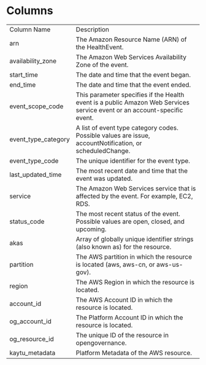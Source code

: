 # Columns  

<table>
	<tr><td>Column Name</td><td>Description</td></tr>
	<tr><td>arn</td><td>The Amazon Resource Name (ARN) of the HealthEvent.</td></tr>
	<tr><td>availability_zone</td><td>The Amazon Web Services Availability Zone of the event.</td></tr>
	<tr><td>start_time</td><td>The date and time that the event began.</td></tr>
	<tr><td>end_time</td><td>The date and time that the event ended.</td></tr>
	<tr><td>event_scope_code</td><td>This parameter specifies if the Health event is a public Amazon Web Services service event or an account-specific event.</td></tr>
	<tr><td>event_type_category</td><td>A list of event type category codes. Possible values are issue, accountNotification, or scheduledChange.</td></tr>
	<tr><td>event_type_code</td><td>The unique identifier for the event type.</td></tr>
	<tr><td>last_updated_time</td><td>The most recent date and time that the event was updated.</td></tr>
	<tr><td>service</td><td>The Amazon Web Services service that is affected by the event. For example, EC2, RDS.</td></tr>
	<tr><td>status_code</td><td>The most recent status of the event. Possible values are open, closed, and upcoming.</td></tr>
	<tr><td>akas</td><td>Array of globally unique identifier strings (also known as) for the resource.</td></tr>
	<tr><td>partition</td><td>The AWS partition in which the resource is located (aws, aws-cn, or aws-us-gov).</td></tr>
	<tr><td>region</td><td>The AWS Region in which the resource is located.</td></tr>
	<tr><td>account_id</td><td>The AWS Account ID in which the resource is located.</td></tr>
	<tr><td>og_account_id</td><td>The Platform Account ID in which the resource is located.</td></tr>
	<tr><td>og_resource_id</td><td>The unique ID of the resource in opengovernance.</td></tr>
	<tr><td>kaytu_metadata</td><td>Platform Metadata of the AWS resource.</td></tr>
</table>